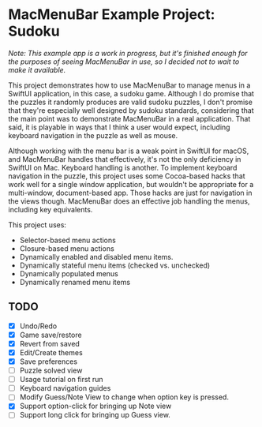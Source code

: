 # MacMenuBar Example Project: Sudoku 

*Note: This example app is a work in progress, but it's finished enough for the purposes of seeing MacMenuBar in use, so I decided not to wait to make it available.*

This project demonstrates how to use MacMenuBar to manage menus in a SwiftUI application, in this case, a sudoku game.  Although I do promise that the puzzles it randomly produces are valid sudoku puzzles, I don't promise that they're especially well designed by sudoku standards, considering that the main point was to demonstrate MacMenuBar in a real application.  That said, it is playable in ways that I think a user would expect, including keyboard navigation in the puzzle as well as mouse. 

Although working with the menu bar is a weak point in SwiftUI for macOS, and MacMenuBar handles that effectively, it's not the only deficiency in SwiftUI on Mac. Keyboard handling is another. To implement keyboard navigation in the puzzle, this project uses some Cocoa-based hacks that work well for a single window application, but wouldn't be appropriate for a multi-window, document-based app.  Those hacks are just for navigation in the views though.  MacMenuBar does an effective job handling the menus, including key equivalents.

This project uses:

- Selector-based menu actions
- Closure-based menu actions
- Dynamically enabled and disabled menu items.
- Dynamically stateful menu items (checked vs. unchecked)
- Dynamically populated menus
- Dynamically renamed menu items

## TODO
- [x] Undo/Redo
- [x] Game save/restore
- [x] Revert from saved
- [x] Edit/Create themes
- [x] Save preferences
- [ ] Puzzle solved view
- [ ] Usage tutorial on first run
- [ ] Keyboard navigation guides
- [ ] Modify Guess/Note View to change when option key is pressed.
- [x] Support option-click for bringing up Note view
- [ ] Support long click for bringing up Guess view.
